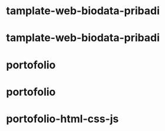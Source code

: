 # tamplate-web-biodata-pribadi
# tamplate-web-biodata-pribadi
# portofolio
# portofolio
# portofolio-html-css-js
